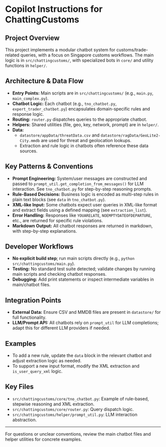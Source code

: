 # Copilot Instructions for ChattingCustoms

## Project Overview
This project implements a modular chatbot system for customs/trade-related queries, with a focus on Singapore customs workflows. The main logic is in `src/chattingcustoms/`, with specialized bots in `core/` and utility functions in `helper/`.

## Architecture & Data Flow
- **Entry Points:** Main scripts are in `src/chattingcustoms/` (e.g., `main.py`, `main_complex.py`).
- **Chatbot Logic:** Each chatbot (e.g., `tno_chatbot.py`, `expert_trader_chatbot.py`) encapsulates domain-specific rules and response logic.
- **Routing:** `router.py` dispatches queries to the appropriate chatbot.
- **Helpers:** Shared utilities (file, geo, key, network, prompt) are in `helper/`.
- **Data:**
  - `datastore/appData/threatData.csv` and `datastore/ragData/GeoLite2-City.mmdb` are used for threat and geolocation lookups.
  - Extraction and rule logic in chatbots often reference these data sources.

## Key Patterns & Conventions
- **Prompt Engineering:** System/user messages are constructed and passed to `prompt_util.get_completion_from_messages()` for LLM interaction. See `tno_chatbot.py` for step-by-step reasoning prompts.
- **Rule-Based Decisions:** Business logic is encoded as multi-step rules in plain text blocks (see `data` in `tno_chatbot.py`).
- **XML-like Input:** Some chatbots expect user queries in XML-like format and extract fields using a defined mapping (see `extraction_list`).
- **Error Handling:** Responses like `YOUARELATE`, `NOEMPTYDATEOFDEPARTURE`, etc., are returned for specific rule violations.
- **Markdown Output:** All chatbot responses are returned in markdown, with step-by-step explanations.

## Developer Workflows
- **No explicit build step**; run main scripts directly (e.g., `python src/chattingcustoms/main.py`).
- **Testing:** No standard test suite detected; validate changes by running main scripts and checking chatbot responses.
- **Debugging:** Add print statements or inspect intermediate variables in main/chatbot files.

## Integration Points
- **External Data:** Ensure CSV and MMDB files are present in `datastore/` for full functionality.
- **LLM/Prompt API:** All chatbots rely on `prompt_util` for LLM completions; adapt this for different LLM providers if needed.

## Examples
- To add a new rule, update the `data` block in the relevant chatbot and adjust extraction logic as needed.
- To support a new input format, modify the XML extraction and `is_user_query_xml` logic.

## Key Files
- `src/chattingcustoms/core/tno_chatbot.py`: Example of rule-based, stepwise reasoning and XML extraction.
- `src/chattingcustoms/core/router.py`: Query dispatch logic.
- `src/chattingcustoms/helper/prompt_util.py`: LLM interaction abstraction.

---

For questions or unclear conventions, review the main chatbot files and helper utilities for concrete examples.
